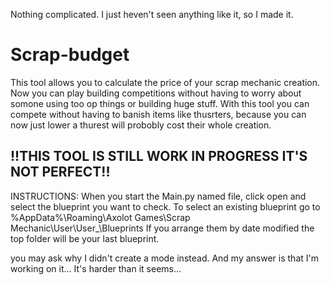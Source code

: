Nothing complicated. I just heven't seen anything like it, so I made it.

# Scrap-budget

This tool allows you to calculate the price of your scrap mechanic creation. Now you can play building competitions without having to worry about somone using too op things or building huge stuff. With this tool you can compete without having to banish items like thusrters, because you can now just lower a thurest will probobly cost their whole creation.

## !!THIS TOOL IS STILL WORK IN PROGRESS IT'S NOT PERFECT!!

INSTRUCTIONS:
When you start the Main.py named file, click open and select the blueprint you want to check.
To select an existing blueprint go to %AppData%\Roaming\Axolot Games\Scrap Mechanic\User\User_<userID here>\Blueprints
If you arrange them by date modified the top folder will be your last blueprint.

you may ask why I didn't create a mode instead. And my answer is that I'm working on it... It's harder than it seems...
